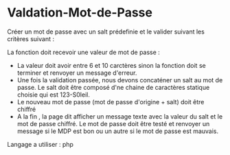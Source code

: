 # Valdation-Mot-de-Passe
Créer un mot de passe avec un salt prédefinie et le valider suivant les critères suivant :

La fonction doit recevoir une valeur de mot de passe :
- La valeur doit avoir entre 6 et 10 carctères sinon la fonction doit se terminer et renvoyer un message d'erreur.
- Une fois la validation passée, nous devons concaténer un salt au mot de passe. Le salt doit être  composé d'ne chaine de caractères statique choisie qui est 123-S0leil.
- Le nouveau mot de passe (mot de passe d'origine + salt) doit être chiffré 
- A la fin , la page dit afficher un message texte avec la valeur du salt et le mot de passe chiffré.
Le mot de passe doit être testé et renvoyer un message si le MDP est bon ou  un autre si le mot de passe est mauvais.

Langage a utiliser : php
